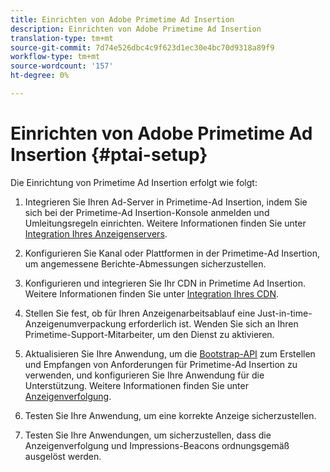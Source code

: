 ```yaml
---
title: Einrichten von Adobe Primetime Ad Insertion
description: Einrichten von Adobe Primetime Ad Insertion
translation-type: tm+mt
source-git-commit: 7d74e526dbc4c9f623d1ec30e4bc70d9318a89f9
workflow-type: tm+mt
source-wordcount: '157'
ht-degree: 0%

---
```



# Einrichten von Adobe Primetime Ad Insertion {#ptai-setup}

Die Einrichtung von Primetime Ad Insertion erfolgt wie folgt:

1. Integrieren Sie Ihren Ad-Server in Primetime-Ad Insertion, indem Sie sich bei der Primetime-Ad Insertion-Konsole anmelden und Umleitungsregeln einrichten. Weitere Informationen finden Sie unter [Integration Ihres Anzeigenservers](integrate-ad-server.md).

1. Konfigurieren Sie Kanal oder Plattformen in der Primetime-Ad Insertion, um angemessene Berichte-Abmessungen sicherzustellen.

1. Konfigurieren und integrieren Sie Ihr CDN in Primetime Ad Insertion. Weitere Informationen finden Sie unter [Integration Ihres CDN](integrate-cdn.md).

1. Stellen Sie fest, ob für Ihren Anzeigenarbeitsablauf eine Just-in-time-Anzeigenumverpackung erforderlich ist. Wenden Sie sich an Ihren Primetime-Support-Mitarbeiter, um den Dienst zu aktivieren.

1. Aktualisieren Sie Ihre Anwendung, um die [Bootstrap-API](/help/dynamic-ad-insertion/msapi-topics/ms-getting-started/ms-api-query-params.md) zum Erstellen und Empfangen von Anforderungen für Primetime-Ad Insertion zu verwenden, und konfigurieren Sie Ihre Anwendung für die Unterstützung. Weitere Informationen finden Sie unter [Anzeigenverfolgung](set-up-ad-tracking.md).

1. Testen Sie Ihre Anwendung, um eine korrekte Anzeige sicherzustellen. <!-- using the [Debugging tools](troubleshoot-and-debug.md).-->

1. Testen Sie Ihre Anwendungen, um sicherzustellen, dass die Anzeigenverfolgung und Impressions-Beacons ordnungsgemäß ausgelöst werden.<!-- using the [Reporting](reporting-and-billing.md).-->

